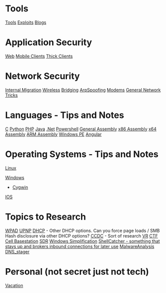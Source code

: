 <!-- TITLE: Tilver's Musings -->
<!-- SUBTITLE: A Way for Tilver to Organize his thoughts -->

# Tools
[Tools](/tools)
[Exploits](/exploits)
[Blogs](/blogs)
# Application Security
[Web](/webapps)
[Mobile Clients](/mobile)
[Thick Clients](/thick-clients)

# Network Security
[Internal Migration](/internalmigration)
[Wireless](/wireless)
[Bridging](/bridging)
[ArpSpoofing](/arpspoofing)
[Modems](/modems)
[General Network Tricks](/generalnetworktricks)
# Languages - Tips and Notes
[C](/c)
[Python](/python)
[PHP](/php)
[Java](/java)
[.Net](/dotnet)
[Powershell](/powershell)
[General Assembly](/asm)
[x86 Assembly](/x86-asm)
[x64 Assembly](/x64-asm)
[ARM Assembly](/arm-asm)
[Windows PE](/windows-pe)
[Angular](/angular)

# Operating Systems - Tips and Notes
[Linux](/linux)

[Windows](/windows)
* [Cygwin](/cygwin)

[IOS](/ios)

# Topics to Research
[WPAD](/wpad)
[UPNP](/upnp)
[DHCP](/dhcp) - Other DHCP options.  Can you force page loads / SMB Hash disclosure via other DHCP options?
[CCDC](/ccdc) - Sort of research
[VR](/vr)
[CTF](/ctf)
[Cell Basestation](/bts_work)
[SDR](/sdr)
[Windows Simplification](/windowssimplify)
[ShellCatcher - something that stays up and brokers inbound connections for later use](/shellcatcher)
[MalwareAnalysis](/malware)
[DNS_stager](/dns_stager)

# Personal (not secret just not tech)
[Vacation](/vacation)